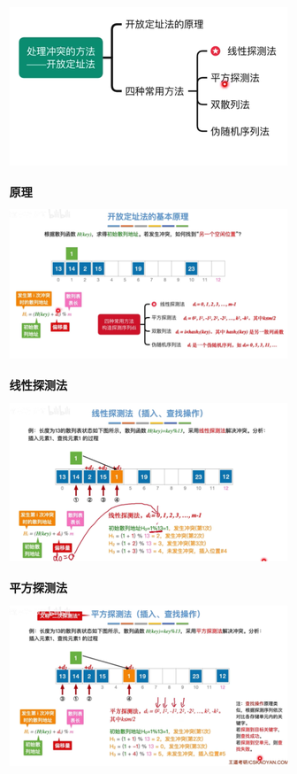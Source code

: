 


![输入图片说明](/imgs/2025-09-08/bpcW1BXVjKq1RCQj.png)
## 原理
![输入图片说明](/imgs/2025-09-08/iIino91IbxfpaGqs.png)


## 线性探测法
![输入图片说明](/imgs/2025-09-08/m5QBORmuHopbKTUG.png)

## 平方探测法
![输入图片说明](/imgs/2025-09-08/EHqnKNdKXycnjfUR.png)


<!--stackedit_data:
eyJoaXN0b3J5IjpbMTE4MjI5MzY4M119
-->